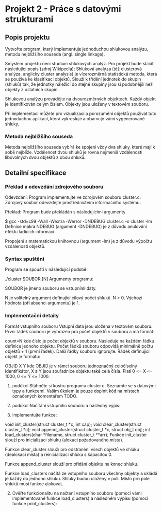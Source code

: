 # Projekt 2 - Práce s datovými strukturami

## Popis projektu
Vytvořte program, který implementuje jednoduchou shlukovou analýzu, metodu nejbližšího souseda (angl. single linkage).

Smyslem projektu není studium shlukových analýz. Pro projekt bude stačit následující popis (zdroj Wikipedia): Shluková analýza (též clusterová analýza, anglicky cluster analysis) je vícerozměrná statistická metoda, která se používá ke klasifikaci objektů. Slouží k třídění jednotek do skupin (shluků) tak, že jednotky náležící do stejné skupiny jsou si podobnější než objekty z ostatních skupin.

Shlukovou analýzu provádějte na dvourozměrných objektech. Každý objekt je identifikován celým číslem. Objekty jsou uloženy v textovém souboru.

Při implementaci můžete pro vizualizaci a porozumění objektů používat tuto jednoduchou aplikaci, která vykresluje a obarvuje vámi vygenerované shluky.

### Metoda nejbližšího souseda
Metoda nejbližšího souseda vybírá ke spojení vždy dva shluky, které mají k sobě nejblíže. Vzdálenost dvou shluků je rovna nejmenší vzdálenosti libovolných dvou objektů z obou shluků.

## Detailní specifikace
### Překlad a odevzdání zdrojového souboru
Odevzdání: Program implementujte ve zdrojovém souboru cluster.c. Zdrojový soubor odevzdejte prostřednictvím informačního systému.

Překlad: Program bude překládán s následujícími argumenty

$ gcc -std=c99 -Wall -Wextra -Werror -DNDEBUG cluster.c -o cluster -lm
Definice makra NDEBUG (argument -DNDEBUG) je z důvodu anulování efektu ladicích informací.

Propojení s matematickou knihovnou (argument -lm) je z důvodu výpočtu vzdálenosti objektů.

### Syntax spuštění
Program se spouští v následující podobě:

./cluster SOUBOR [N]
Argumenty programu:

SOUBOR je jméno souboru se vstupními daty.

N je volitelný argument definující cílový počet shluků. N > 0. Výchozí hodnota (při absenci argumentu) je 1.

### Implementační detaily
Formát vstupního souboru
Vstupní data jsou uložena v textovém souboru. První řádek souboru je vyhrazen pro počet objektů v souboru a má formát:

count=N
kde číslo je počet objektů v souboru. Následuje na každém řádku definice jednoho objektu. Počet řádků souboru odpovídá minimálně počtu objektů + 1 (první řádek). Další řádky souboru ignorujte. Řádek definující objekt je formátu:

OBJID X Y
kde OBJID je v rámci souboru jednoznačný celočíselný identifikátor, X a Y jsou souřadnice objektu také celá čísla. Platí 0 <= X <= 1000, 0 <= Y <= 1000.

1. podúkol
Stáhněte si kostru programu cluster.c. Seznamte se s datovými typy a funkcemi. Vaším úkolem je pouze doplnit kód na místech označených komentářem TODO.

2. podúkol
Načítání vstupního souboru a následný výpis:

1. Implementujte funkce:

void init_cluster(struct cluster_t *c, int cap);
void clear_cluster(struct cluster_t *c);
void append_cluster(struct cluster_t *c, struct obj_t obj);
int load_clusters(char *filename, struct cluster_t **arr);
Funkce init_cluster slouží pro inicializaci shluku (alokaci požadovaného místa).

Funkce clear_cluster slouží pro odstranění všech objektů ve shluku (dealokaci místa) a reinicializaci shluku s kapacitou 0.

Funkce append_cluster slouží pro přidání objektu na konec shluku.

Funkce load_clusters načítá ze vstupního souboru všechny objekty a ukládá je každý do jednoho shluku. Shluky budou uloženy v poli. Místo pro pole shluků musí funkce alokovat.

2. Ověřte funkcionalitu na načtení vstupního souboru (pomocí vámi implementované funkce load_clusters) a následném výpisu (pomocí funkce print_clusters):